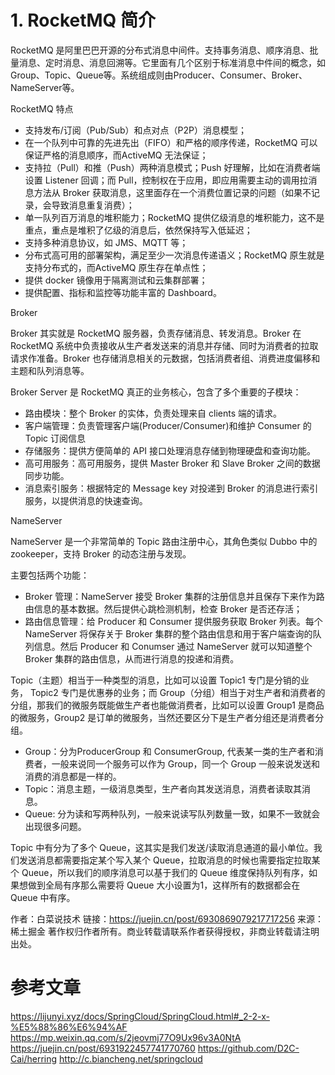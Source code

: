 # 1. RocketMQ 简介

RocketMQ 是阿里巴巴开源的分布式消息中间件。支持事务消息、顺序消息、批量消息、定时消息、消息回溯等。它里面有几个区别于标准消息中件间的概念，如Group、Topic、Queue等。系统组成则由Producer、Consumer、Broker、NameServer等。

RocketMQ 特点

- 支持发布/订阅（Pub/Sub）和点对点（P2P）消息模型；
- 在一个队列中可靠的先进先出（FIFO）和严格的顺序传递，RocketMQ 可以保证严格的消息顺序，而ActiveMQ 无法保证；
- 支持拉（Pull）和推（Push）两种消息模式；Push 好理解，比如在消费者端设置 Listener 回调；而 Pull，控制权在于应用，即应用需要主动的调用拉消息方法从 Broker 获取消息，这里面存在一个消费位置记录的问题（如果不记录，会导致消息重复消费）；
- 单一队列百万消息的堆积能力；RocketMQ 提供亿级消息的堆积能力，这不是重点，重点是堆积了亿级的消息后，依然保持写入低延迟；
- 支持多种消息协议，如 JMS、MQTT 等；
- 分布式高可用的部署架构，满足至少一次消息传递语义；RocketMQ 原生就是支持分布式的，而ActiveMQ 原生存在单点性；
- 提供 docker 镜像用于隔离测试和云集群部署；
- 提供配置、指标和监控等功能丰富的 Dashboard。

Broker

Broker 其实就是 RocketMQ 服务器，负责存储消息、转发消息。Broker 在 RocketMQ 系统中负责接收从生产者发送来的消息并存储、同时为消费者的拉取请求作准备。Broker 也存储消息相关的元数据，包括消费者组、消费进度偏移和主题和队列消息等。

Broker Server 是 RocketMQ 真正的业务核心，包含了多个重要的子模块：

- 路由模块：整个 Broker 的实体，负责处理来自 clients 端的请求。
- 客户端管理：负责管理客户端(Producer/Consumer)和维护 Consumer 的 Topic 订阅信息
- 存储服务：提供方便简单的 API 接口处理消息存储到物理硬盘和查询功能。
- 高可用服务：高可用服务，提供 Master Broker 和 Slave Broker 之间的数据同步功能。
- 消息索引服务：根据特定的 Message key 对投递到 Broker 的消息进行索引服务，以提供消息的快速查询。

NameServer

NameServer 是一个非常简单的 Topic 路由注册中心，其角色类似 Dubbo 中的 zookeeper，支持 Broker 的动态注册与发现。

主要包括两个功能：

- Broker 管理：NameServer 接受 Broker 集群的注册信息并且保存下来作为路由信息的基本数据。然后提供心跳检测机制，检查 Broker 是否还存活；
- 路由信息管理：给 Producer 和 Consumer 提供服务获取 Broker 列表。每个 NameServer 将保存关于 Broker 集群的整个路由信息和用于客户端查询的队列信息。然后 Producer 和 Conumser 通过 NameServer 就可以知道整个 Broker 集群的路由信息，从而进行消息的投递和消费。


Topic（主题）相当于一种类型的消息，比如可以设置 Topic1 专门是分销的业务， Topic2 专门是优惠券的业务；而 Group（分组）相当于对生产者和消费者的分组，那我们的微服务既能做生产者也能做消费者，比如可以设置 Group1 是商品的微服务，Group2 是订单的微服务，当然还要区分下是生产者分组还是消费者分组。

- Group：分为ProducerGroup 和 ConsumerGroup, 代表某一类的生产者和消费者，一般来说同一个服务可以作为 Group，同一个 Group 一般来说发送和消费的消息都是一样的。
- Topic：消息主题，一级消息类型，生产者向其发送消息，消费者读取其消息。
- Queue: 分为读和写两种队列，一般来说读写队列数量一致，如果不一致就会出现很多问题。

Topic 中有分为了多个 Queue，这其实是我们发送/读取消息通道的最小单位。我们发送消息都需要指定某个写入某个 Queue，拉取消息的时候也需要指定拉取某个 Queue，所以我们的顺序消息可以基于我们的 Queue 维度保持队列有序，如果想做到全局有序那么需要将 Queue 大小设置为1，这样所有的数据都会在 Queue 中有序。



作者：白菜说技术
链接：https://juejin.cn/post/6930869079217717256
来源：稀土掘金
著作权归作者所有。商业转载请联系作者获得授权，非商业转载请注明出处。

# 参考文章
https://lijunyi.xyz/docs/SpringCloud/SpringCloud.html#_2-2-x-%E5%88%86%E6%94%AF
https://mp.weixin.qq.com/s/2jeovmj77O9Ux96v3A0NtA
https://juejin.cn/post/6931922457741770760
https://github.com/D2C-Cai/herring
http://c.biancheng.net/springcloud